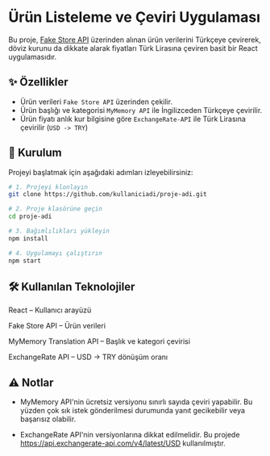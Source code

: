 # Ürün Listeleme ve Çeviri Uygulaması

Bu proje, [Fake Store API](https://fakestoreapi.com/) üzerinden alınan ürün verilerini Türkçeye çevirerek, döviz kurunu da dikkate alarak fiyatları Türk Lirasına çeviren basit bir React uygulamasıdır.

## ✨ Özellikler

- Ürün verileri `Fake Store API` üzerinden çekilir.
- Ürün başlığı ve kategorisi `MyMemory API` ile İngilizceden Türkçeye çevirilir.
- Ürün fiyatı anlık kur bilgisine göre `ExchangeRate-API` ile Türk Lirasına çevirilir (`USD -> TRY`)

## 🚀 Kurulum

Projeyi başlatmak için aşağıdaki adımları izleyebilirsiniz:

```bash
# 1. Projeyi klonlayın
git clone https://github.com/kullaniciadi/proje-adi.git

# 2. Proje klasörüne geçin
cd proje-adi

# 3. Bağımlılıkları yükleyin
npm install

# 4. Uygulamayı çalıştırın
npm start
```

## 🛠 Kullanılan Teknolojiler

React – Kullanıcı arayüzü

Fake Store API – Ürün verileri

MyMemory Translation API – Başlık ve kategori çevirisi

ExchangeRate API – USD → TRY dönüşüm oranı

## ⚠️ Notlar

- MyMemory API'nin ücretsiz versiyonu sınırlı sayıda çeviri yapabilir. Bu yüzden çok sık istek gönderilmesi durumunda yanıt gecikebilir veya başarısız olabilir.

- ExchangeRate API'nin versiyonlarına dikkat edilmelidir. Bu projede https://api.exchangerate-api.com/v4/latest/USD kullanılmıştır.
